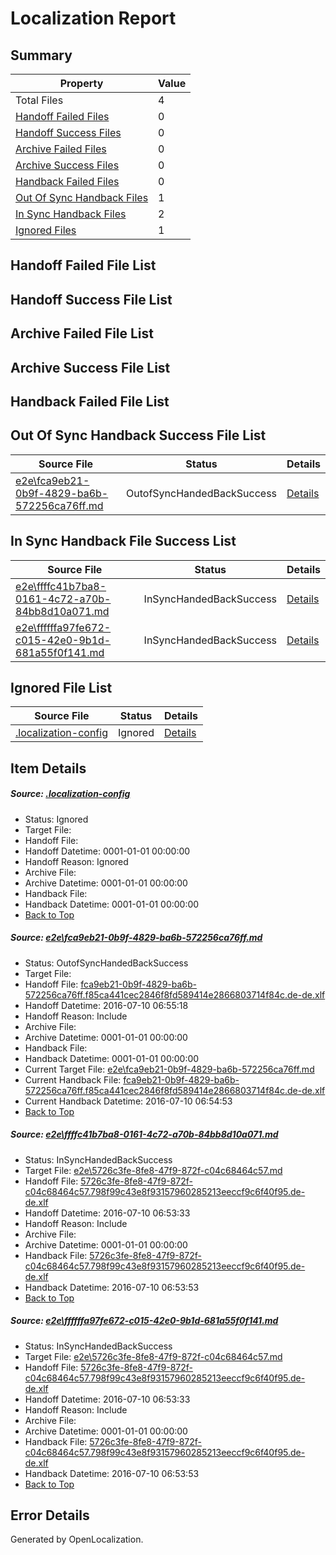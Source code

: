 # <a name='report-top'></a> Localization Report

## Summary
 Property | Value 
 -------- | ----- 
 Total Files | 4
[ Handoff Failed Files ](#handoff-failed-list)| 0
[ Handoff Success Files ](#handoff-success-list)| 0
[ Archive Failed Files ](#archive-failed-list)| 0
[ Archive Success Files ](#archive-success-list)| 0
[ Handback Failed Files ](#handback-failed-list)| 0
[ Out Of Sync Handback Files ](#outofsync-handback-success-list)| 1
[ In Sync Handback Files ](#insync-handback-success-list)| 2
[ Ignored Files ](#ignored-list)| 1

## <a name='handoff-failed-list'></a> Handoff Failed File List

## <a name='handoff-success-list'></a> Handoff Success File List

## <a name='archive-failed-list'></a> Archive Failed File List

## <a name='archive-success-list'></a> Archive Success File List

## <a name='handback-failed-list'></a> Handback Failed File List

## <a name='outofsync-handback-success-list'></a> Out Of Sync Handback Success File List
 Source File | Status | Details 
 ----------- | ------ | ------- 
 [e2e\fca9eb21-0b9f-4829-ba6b-572256ca76ff.md](https://github.com/OpenLocalizationTestOrg/oltest/blob/c7f61b18d6c8824f3cbed8a8a58086ce0c82afba/e2e/fca9eb21-0b9f-4829-ba6b-572256ca76ff.md) | OutofSyncHandedBackSuccess | [Details](#984c7a666d480184447e26146dd3de7963503e601)

## <a name='insync-handback-success-list'></a> In Sync Handback File Success List
 Source File | Status | Details 
 ----------- | ------ | ------- 
 [e2e\ffffc41b7ba8-0161-4c72-a70b-84bb8d10a071.md](https://github.com/OpenLocalizationTestOrg/oltest/blob/263108a0a2b02d01ea6454757e9386a03c9ac434/e2e/ffffc41b7ba8-0161-4c72-a70b-84bb8d10a071.md) | InSyncHandedBackSuccess | [Details](#562a9296fa8476d370b834a22604bf0b3d0144fe2)
 [e2e\ffffffa97fe672-c015-42e0-9b1d-681a55f0f141.md](https://github.com/OpenLocalizationTestOrg/oltest/blob/c7f61b18d6c8824f3cbed8a8a58086ce0c82afba/e2e/ffffffa97fe672-c015-42e0-9b1d-681a55f0f141.md) | InSyncHandedBackSuccess | [Details](#562a9296fa8476d370b834a22604bf0b3d0144fe3)

## <a name='ignored-list'></a> Ignored File List
 Source File | Status | Details 
 ----------- | ------ | ------- 
 [.localization-config](https://github.com/OpenLocalizationTestOrg/oltest/blob/c7f61b18d6c8824f3cbed8a8a58086ce0c82afba/.localization-config) | Ignored | [Details](#3d4f252ac210baf56311d7e97dcc2db10974dbd20)

## Item Details
##### <a name='3d4f252ac210baf56311d7e97dcc2db10974dbd20'></a> Source: [.localization-config](https://github.com/OpenLocalizationTestOrg/oltest/blob/c7f61b18d6c8824f3cbed8a8a58086ce0c82afba/.localization-config)
* Status: Ignored
* Target File: 
* Handoff File: 
* Handoff Datetime: 0001-01-01 00:00:00
* Handoff Reason: Ignored
* Archive File: 
* Archive Datetime: 0001-01-01 00:00:00
* Handback File: 
* Handback Datetime: 0001-01-01 00:00:00
* [Back to Top](#report-top)

##### <a name='984c7a666d480184447e26146dd3de7963503e601'></a> Source: [e2e\fca9eb21-0b9f-4829-ba6b-572256ca76ff.md](https://github.com/OpenLocalizationTestOrg/oltest/blob/c7f61b18d6c8824f3cbed8a8a58086ce0c82afba/e2e/fca9eb21-0b9f-4829-ba6b-572256ca76ff.md)
* Status: OutofSyncHandedBackSuccess
* Target File: 
* Handoff File: [fca9eb21-0b9f-4829-ba6b-572256ca76ff.f85ca441cec2846f8fd589414e2866803714f84c.de-de.xlf](https://github.com/OpenLocalizationTestOrg/olhandoff-e2e/blob/3cea534519b21425223f3fab730395ad15f327ae/ol-handoff/OpenLocalizationTestOrg/oltest-dede-fly/ci/ht/fca9eb21-0b9f-4829-ba6b-572256ca76ff.f85ca441cec2846f8fd589414e2866803714f84c.de-de.xlf)
* Handoff Datetime: 2016-07-10 06:55:18
* Handoff Reason: Include
* Archive File: 
* Archive Datetime: 0001-01-01 00:00:00
* Handback File: 
* Handback Datetime: 0001-01-01 00:00:00
* Current Target File: [e2e\fca9eb21-0b9f-4829-ba6b-572256ca76ff.md](https://github.com/OpenLocalizationTestOrg/oltest-dede-fly/blob/cea06ad04ee638d51263133800893d58328e7519/e2e/fca9eb21-0b9f-4829-ba6b-572256ca76ff.md)
* Current Handback File: [fca9eb21-0b9f-4829-ba6b-572256ca76ff.f85ca441cec2846f8fd589414e2866803714f84c.de-de.xlf](https://github.com/OpenLocalizationTestOrg/olhandback-e2e/blob/cf9045ead216b96c32b1b1384174fa83a306dd40/ol-handback/OpenLocalizationTestOrg/oltest-dede-fly/ci/ht/fca9eb21-0b9f-4829-ba6b-572256ca76ff.f85ca441cec2846f8fd589414e2866803714f84c.de-de.xlf)
* Current Handback Datetime: 2016-07-10 06:54:53
* [Back to Top](#report-top)

##### <a name='562a9296fa8476d370b834a22604bf0b3d0144fe2'></a> Source: [e2e\ffffc41b7ba8-0161-4c72-a70b-84bb8d10a071.md](https://github.com/OpenLocalizationTestOrg/oltest/blob/263108a0a2b02d01ea6454757e9386a03c9ac434/e2e/ffffc41b7ba8-0161-4c72-a70b-84bb8d10a071.md)
* Status: InSyncHandedBackSuccess
* Target File: [e2e\5726c3fe-8fe8-47f9-872f-c04c68464c57.md](https://github.com/OpenLocalizationTestOrg/oltest-dede-fly/blob/3d5c553d7c39a9feaae67b72fc0fbf7e9c6fad1d/e2e/5726c3fe-8fe8-47f9-872f-c04c68464c57.md)
* Handoff File: [5726c3fe-8fe8-47f9-872f-c04c68464c57.798f99c43e8f93157960285213eeccf9c6f40f95.de-de.xlf](https://github.com/OpenLocalizationTestOrg/olhandoff-e2e/blob/cd4366a4b81bd73efa9740e547d66b37c5bc2d79/ol-handoff/OpenLocalizationTestOrg/oltest-dede-fly/ci/ht/5726c3fe-8fe8-47f9-872f-c04c68464c57.798f99c43e8f93157960285213eeccf9c6f40f95.de-de.xlf)
* Handoff Datetime: 2016-07-10 06:53:33
* Handoff Reason: Include
* Archive File: 
* Archive Datetime: 0001-01-01 00:00:00
* Handback File: [5726c3fe-8fe8-47f9-872f-c04c68464c57.798f99c43e8f93157960285213eeccf9c6f40f95.de-de.xlf](https://github.com/OpenLocalizationTestOrg/olhandback-e2e/blob/de7b65e17c5666dbb5269dfcdc47465950cd4c3c/ol-handback/OpenLocalizationTestOrg/oltest-dede-fly/ci/ht/5726c3fe-8fe8-47f9-872f-c04c68464c57.798f99c43e8f93157960285213eeccf9c6f40f95.de-de.xlf)
* Handback Datetime: 2016-07-10 06:53:53
* [Back to Top](#report-top)

##### <a name='562a9296fa8476d370b834a22604bf0b3d0144fe3'></a> Source: [e2e\ffffffa97fe672-c015-42e0-9b1d-681a55f0f141.md](https://github.com/OpenLocalizationTestOrg/oltest/blob/c7f61b18d6c8824f3cbed8a8a58086ce0c82afba/e2e/ffffffa97fe672-c015-42e0-9b1d-681a55f0f141.md)
* Status: InSyncHandedBackSuccess
* Target File: [e2e\5726c3fe-8fe8-47f9-872f-c04c68464c57.md](https://github.com/OpenLocalizationTestOrg/oltest-dede-fly/blob/3d5c553d7c39a9feaae67b72fc0fbf7e9c6fad1d/e2e/5726c3fe-8fe8-47f9-872f-c04c68464c57.md)
* Handoff File: [5726c3fe-8fe8-47f9-872f-c04c68464c57.798f99c43e8f93157960285213eeccf9c6f40f95.de-de.xlf](https://github.com/OpenLocalizationTestOrg/olhandoff-e2e/blob/cd4366a4b81bd73efa9740e547d66b37c5bc2d79/ol-handoff/OpenLocalizationTestOrg/oltest-dede-fly/ci/ht/5726c3fe-8fe8-47f9-872f-c04c68464c57.798f99c43e8f93157960285213eeccf9c6f40f95.de-de.xlf)
* Handoff Datetime: 2016-07-10 06:53:33
* Handoff Reason: Include
* Archive File: 
* Archive Datetime: 0001-01-01 00:00:00
* Handback File: [5726c3fe-8fe8-47f9-872f-c04c68464c57.798f99c43e8f93157960285213eeccf9c6f40f95.de-de.xlf](https://github.com/OpenLocalizationTestOrg/olhandback-e2e/blob/de7b65e17c5666dbb5269dfcdc47465950cd4c3c/ol-handback/OpenLocalizationTestOrg/oltest-dede-fly/ci/ht/5726c3fe-8fe8-47f9-872f-c04c68464c57.798f99c43e8f93157960285213eeccf9c6f40f95.de-de.xlf)
* Handback Datetime: 2016-07-10 06:53:53
* [Back to Top](#report-top)


## Error Details

Generated by OpenLocalization.
